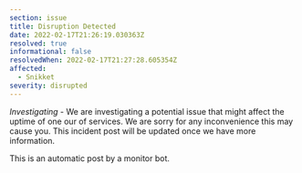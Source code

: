```yaml
---
section: issue
title: Disruption Detected
date: 2022-02-17T21:26:19.030363Z
resolved: true
informational: false
resolvedWhen: 2022-02-17T21:27:28.605354Z
affected:
  - Snikket
severity: disrupted
---
```

*Investigating* - We are investigating a potential issue that might affect the uptime of one our of services. We are sorry for any inconvenience this may cause you. This incident post will be updated once we have more information.

This is an automatic post by a monitor bot.
        